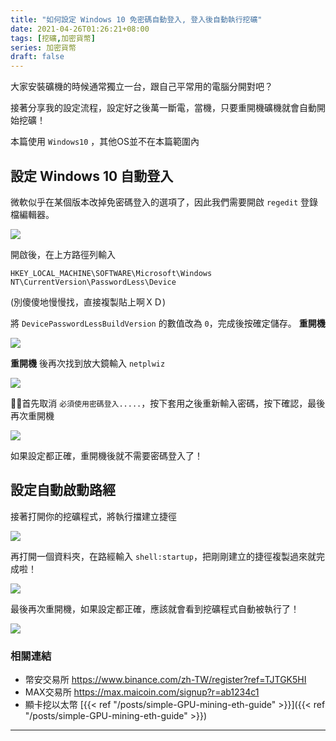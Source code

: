 ```yaml
---
title: "如何設定 Windows 10 免密碼自動登入, 登入後自動執行挖礦"
date: 2021-04-26T01:26:21+08:00
tags: [挖礦,加密貨幣]
series: 加密貨幣
draft: false
---
```


大家安裝礦機的時候通常獨立一台，跟自己平常用的電腦分開對吧？

接著分享我的設定流程，設定好之後萬一斷電，當機，只要重開機礦機就會自動開始挖礦！

本篇使用 `Windows10` ，其他OS並不在本篇範圍內


## 設定 Windows 10 自動登入

微軟似乎在某個版本改掉免密碼登入的選項了，因此我們需要開啟 `regedit` 登錄檔編輯器。

![](https://i.imgur.com/mf5aOKL.png)

開啟後，在上方路徑列輸入

`HKEY_LOCAL_MACHINE\SOFTWARE\Microsoft\Windows NT\CurrentVersion\PasswordLess\Device`

(別傻傻地慢慢找，直接複製貼上啊ＸＤ)

將 `DevicePasswordLessBuildVersion` 的數值改為 `0`，完成後按確定儲存。 **重開機**

![](https://imgur.com/4zx6aAB.png)


**重開機** 後再次找到放大鏡輸入 `netplwiz`

![](https://i.imgur.com/5BL670t.png)


首先取消 `必須使用密碼登入.....`，按下套用之後重新輸入密碼，按下確認，最後再次重開機

![](https://i.imgur.com/VaIf5Jt.png)


如果設定都正確，重開機後就不需要密碼登入了！

## 設定自動啟動路經

接著打開你的挖礦程式，將執行擋建立捷徑

![](https://i.imgur.com/YT2Hpd6.png)

再打開一個資料夾，在路經輸入 `shell:startup`，把剛剛建立的捷徑複製過來就完成啦！

![](https://i.imgur.com/X4LA9TJ.png)

最後再次重開機，如果設定都正確，應該就會看到挖礦程式自動被執行了！


![](https://i.imgur.com/uKvSNMA.png)





### 相關連結
* 幣安交易所 https://www.binance.com/zh-TW/register?ref=TJTGK5HI
* MAX交易所 https://max.maicoin.com/signup?r=ab1234c1
* 顯卡挖以太幣 [{{< ref "/posts/simple-GPU-mining-eth-guide" >}}]({{< ref "/posts/simple-GPU-mining-eth-guide" >}})
---

